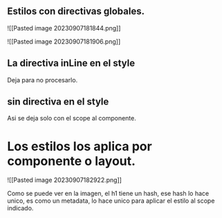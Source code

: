 ## Estilos con directivas globales.

![[Pasted image 20230907181844.png]]

![[Pasted image 20230907181906.png]]

## La directiva inLine en el style

Deja para no procesarlo.

## sin directiva en el style

Asi se deja solo con el scope al componente.

# Los estilos los aplica por componente o layout.

![[Pasted image 20230907182922.png]]

Como se puede ver en la imagen, el h1 tiene un hash, ese hash lo hace unico, es como un metadata, lo hace unico para aplicar el estilo al scope indicado.

